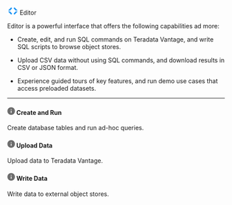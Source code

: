 ### 
![../Images/editor-icn-overview.png](../Images/editor-icn-overview.png) Editor

Editor is a powerful interface that offers the following capabilities ad more:

* Create, edit, and run SQL commands on Teradata Vantage, and write SQL scripts to browse object stores.

* Upload CSV data without using SQL commands, and download results in CSV or JSON format.

* Experience guided tours of key features, and run demo use cases that access preloaded datasets.

- - -

#### ![../Images/cov-icn-ovw_toc.png](../Images/cov-icn-ovw_toc.png) Create and Run

Create database tables and run ad-hoc queries.
    
#### ![../Images/cov-icn-ovw_toc.png](../Images/cov-icn-ovw_toc.png) Upload Data

Upload data to Teradata Vantage.
  
#### ![../Images/cov-icn-ovw_toc.png](../Images/cov-icn-ovw_toc.png) Write Data

Write data to external object stores.